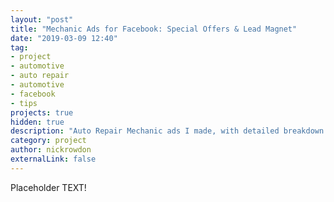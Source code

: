 ```yaml
---
layout: "post"
title: "Mechanic Ads for Facebook: Special Offers & Lead Magnet"
date: "2019-03-09 12:40"
tag:
- project
- automotive
- auto repair
- automotive
- facebook
- tips
projects: true
hidden: true
description: "Auto Repair Mechanic ads I made, with detailed breakdown."
category: project
author: nickrowdon
externalLink: false
---
```


Placeholder TEXT!
